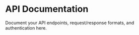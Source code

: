 # API Documentation

Document your API endpoints, request/response formats, and authentication here.
